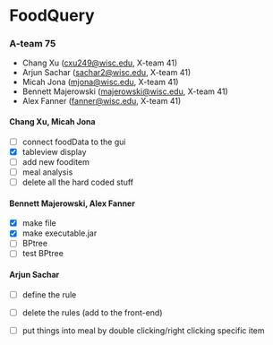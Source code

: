 # FoodQuery
### A-team 75
- Chang Xu (cxu249@wisc.edu, X-team 41)
- Arjun Sachar (sachar2@wisc.edu, X-team 41)
- Micah Jona (mjona@wisc.edu, X-team 41)
- Bennett Majerowski (majerowski@wisc.edu, X-team 41)
- Alex Fanner (fanner@wisc.edu, X-team 41)

#### Chang Xu, Micah Jona
- [ ] connect foodData to the gui
- [x] tableview display
- [ ] add new fooditem
- [ ] meal analysis
- [ ] delete all the hard coded stuff

#### Bennett Majerowski, Alex Fanner
- [X] make file
- [X] make executable.jar 
- [ ] BPtree
- [ ] test BPtree

#### Arjun Sachar
- [ ] define the rule
- [ ] delete the rules (add to the front-end)
- [ ] put things into meal by double clicking/right clicking specific item

